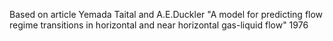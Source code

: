 Based on article Yemada Taital and A.E.Duckler "A model for predicting flow regime transitions in horizontal and near horizontal gas-liquid flow" 1976
